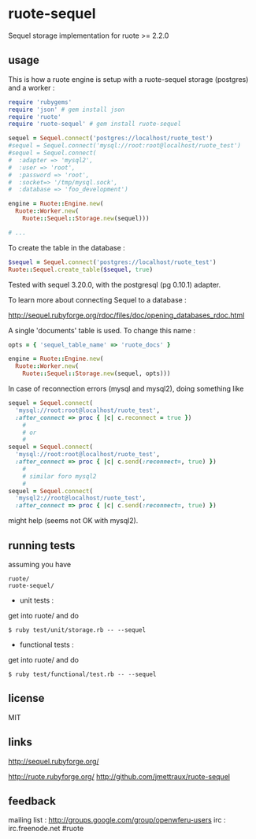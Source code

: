 
# ruote-sequel

Sequel storage implementation for ruote >= 2.2.0


## usage

This is how a ruote engine is setup with a ruote-sequel storage (postgres) and a worker :

```ruby
require 'rubygems'
require 'json' # gem install json
require 'ruote'
require 'ruote-sequel' # gem install ruote-sequel

sequel = Sequel.connect('postgres://localhost/ruote_test')
#sequel = Sequel.connect('mysql://root:root@localhost/ruote_test')
#sequel = Sequel.connect(
#  :adapter => 'mysql2',
#  :user => 'root',
#  :password => 'root',
#  :socket=> '/tmp/mysql.sock',
#  :database => 'foo_development')

engine = Ruote::Engine.new(
  Ruote::Worker.new(
    Ruote::Sequel::Storage.new(sequel)))

# ...
```

To create the table in the database :

```ruby
$sequel = Sequel.connect('postgres://localhost/ruote_test')
Ruote::Sequel.create_table($sequel, true)
```

Tested with sequel 3.20.0, with the postgresql (pg 0.10.1) adapter.

To learn more about connecting Sequel to a database :

<http://sequel.rubyforge.org/rdoc/files/doc/opening_databases_rdoc.html>

A single 'documents' table is used. To change this name :

```ruby
opts = { 'sequel_table_name' => 'ruote_docs' }

engine = Ruote::Engine.new(
  Ruote::Worker.new(
    Ruote::Sequel::Storage.new(sequel, opts)))
```

In case of reconnection errors (mysql and mysql2), doing something like

```ruby
sequel = Sequel.connect(
  'mysql://root:root@localhost/ruote_test',
  :after_connect => proc { |c| c.reconnect = true })
    #
    # or
    #
sequel = Sequel.connect(
  'mysql://root:root@localhost/ruote_test',
  :after_connect => proc { |c| c.send(:reconnect=, true) })
    #
    # similar foro mysql2
    #
sequel = Sequel.connect(
  'mysql2://root@localhost/ruote_test',
  :after_connect => proc { |c| c.send(:reconnect=, true) })
```

might help (seems not OK with mysql2).


## running tests

assuming you have

    ruote/
    ruote-sequel/

* unit tests :

get into ruote/ and do

    $ ruby test/unit/storage.rb -- --sequel

* functional tests :

get into ruote/ and do

    $ ruby test/functional/test.rb -- --sequel


## license

MIT


## links

http://sequel.rubyforge.org/

http://ruote.rubyforge.org/
http://github.com/jmettraux/ruote-sequel


## feedback

mailing list : <http://groups.google.com/group/openwferu-users>
irc : irc.freenode.net #ruote
